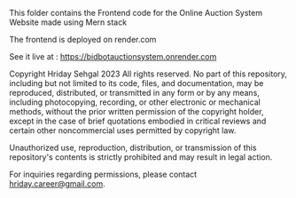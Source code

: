 This folder contains the Frontend code for the Online Auction System Website made using Mern stack

The frontend is deployed on render.com

See it live at : https://bidbotauctionsystem.onrender.com

Copyright Hriday Sehgal 2023 All rights reserved. No part of this repository, including but not limited to its code, files, and documentation, may be reproduced, distributed, or transmitted in any form or by any means, including photocopying, recording, or other electronic or mechanical methods, without the prior written permission of the copyright holder, except in the case of brief quotations embodied in critical reviews and certain other noncommercial uses permitted by copyright law.

Unauthorized use, reproduction, distribution, or transmission of this repository's contents is strictly prohibited and may result in legal action.

For inquiries regarding permissions, please contact hriday.career@gmail.com.
